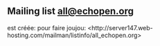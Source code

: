 ## Mailing list all@echopen.org



est créée: pour faire joujou: <http://server147.web-
hosting.com/mailman/listinfo/all_echopen.org>



